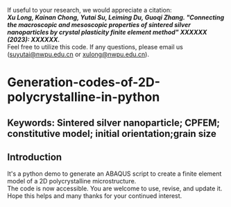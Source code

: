 If useful to your research, we would appreciate a citation:<br>
***Xu Long, Kainan Chong, Yutai Su, Leiming Du, Guoqi Zhang.
"Connecting the macroscopic and mesoscopic properties of sintered silver nanoparticles by crystal plasticity finite element method" 
XXXXXX (2023): XXXXXX.***<br>
Feel free to utilize this code. If any questions, please email us (suyutai@nwpu.edu.cn or xulong@nwpu.edu.cn). <br>

# Generation-codes-of-2D-polycrystalline-in-python
## Keywords: Sintered silver nanoparticle; CPFEM; constitutive model; initial orientation;grain size
## Introduction
It's a python demo to generate an ABAQUS script to create a finite element model of a 2D polycrystalline microstructure. <br>
The code is now accessible. You are welcome to use, revise, and update it.<br>
Hope this helps and many thanks for your continued interest.<br>
